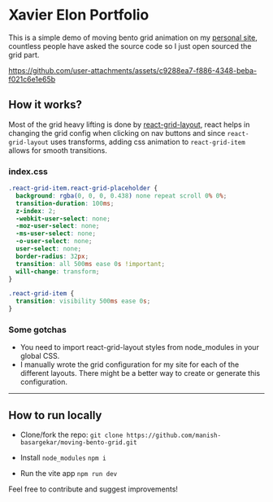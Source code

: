 # Xavier Elon Portfolio

This is a simple demo of moving bento grid animation on my [personal site](https://mnsh.me/), countless people have asked the source code so I just open sourced the grid part.

https://github.com/user-attachments/assets/c9288ea7-f886-4348-beba-f021c6e1e65b

## How it works?

Most of the grid heavy lifting is done by [react-grid-layout](https://github.com/react-grid-layout/react-grid-layout), react helps in changing the grid config when clicking on nav buttons and since `react-grid-layout` uses transforms, adding css animation to `react-grid-item` allows for smooth transitions.

### index.css

```css
.react-grid-item.react-grid-placeholder {
  background: rgba(0, 0, 0, 0.438) none repeat scroll 0% 0%;
  transition-duration: 100ms;
  z-index: 2;
  -webkit-user-select: none;
  -moz-user-select: none;
  -ms-user-select: none;
  -o-user-select: none;
  user-select: none;
  border-radius: 32px;
  transition: all 500ms ease 0s !important;
  will-change: transform;
}

.react-grid-item {
  transition: visibility 500ms ease 0s;
}
```

### Some gotchas

- You need to import react-grid-layout styles from node_modules in your global CSS.
- I manually wrote the grid configuration for my site for each of the different layouts. There might be a better way to create or generate this configuration.

---

## How to run locally

- Clone/fork the repo: `git clone https://github.com/manish-basargekar/moving-bento-grid.git`

- Install `node_modules` `npm i`

- Run the vite app `npm run dev`

Feel free to contribute and suggest improvements!
